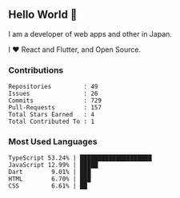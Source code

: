 ## Hello World 👋

I am a developer of web apps and other in Japan.

I ❤️ React and Flutter, and Open Source.

### Contributions

<!-- contributions start -->

    Repositories         : 49
    Issues               : 26
    Commits              : 729
    Pull-Requests        : 157
    Total Stars Earned   : 4
    Total Contributed To : 1

<!-- contributions end -->

### Most Used Languages

<!-- most-used-languages start -->

    TypeScript 53.24% | ████████████████████
    JavaScript 12.99% | █████
    Dart        9.01% | ███
    HTML        6.70% | ███
    CSS         6.61% | ██

<!-- most-used-languages end -->
